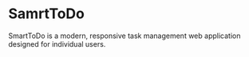 # SamrtToDo
SmartToDo is a modern, responsive task management web application designed for individual users.
